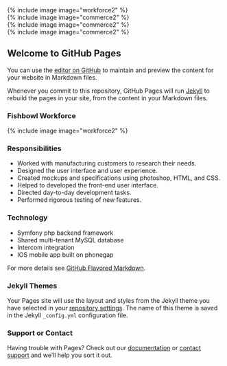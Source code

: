 <div class="row">
  <div class="col-xs-4">
    <div class="card">
      {% include image image="workforce2" %}
    </div>
  </div>
  <div class="col-xs-4">
    <div class="card">
      {% include image image="commerce2" %}
    </div>
  </div>
  <div class="col-xs-4">
    <div class="card">
      {% include image image="commerce2" %}
    </div>
  </div>
</div>
<div class="row">
  <div class="col-xs-4">
    <div class="card">
      {% include image image="commerce2" %}
    </div>
  </div>
</div>

## Welcome to GitHub Pages

You can use the [editor on GitHub](https://github.com/mfelt/mfelt.github.io/edit/master/index.md) to maintain and preview the content for your website in Markdown files.

Whenever you commit to this repository, GitHub Pages will run [Jekyll](https://jekyllrb.com/) to rebuild the pages in your site, from the content in your Markdown files.

### Fishbowl Workforce

{% include image image="workforce2" %}

### Responsibilities

- Worked with manufacturing customers to research their needs.
- Designed the user interface and user experience.
- Created mockups and specifications using photoshop, HTML, and CSS.
- Helped to developed the front-end user interface.
- Directed day-to-day development tasks.
- Performed rigorous testing of new features.

### Technology

- Symfony php backend framework
- Shared multi-tenant MySQL database
- Intercom integration
- IOS mobile app built on phonegap



For more details see [GitHub Flavored Markdown](https://guides.github.com/features/mastering-markdown/).

### Jekyll Themes

Your Pages site will use the layout and styles from the Jekyll theme you have selected in your [repository settings](https://github.com/mfelt/mfelt.github.io/settings). The name of this theme is saved in the Jekyll `_config.yml` configuration file.

### Support or Contact

Having trouble with Pages? Check out our [documentation](https://help.github.com/categories/github-pages-basics/) or [contact support](https://github.com/contact) and we’ll help you sort it out.

